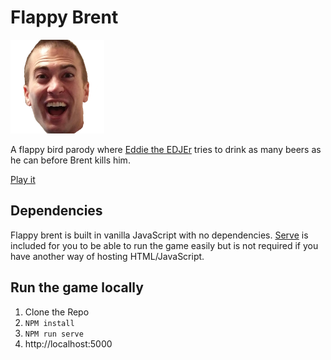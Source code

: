 # Flappy Brent

![alt text](https://raw.githubusercontent.com/J4S0Nc/flappybrent/master/src/assets/brent0.png "brent")

A flappy bird parody where [Eddie the EDJEr](http://www.leadingedje.com) tries to drink as many beers as he can before Brent kills him.   

[Play it](https://flappybrent.z13.web.core.windows.net/)

## Dependencies

Flappy brent is built in vanilla JavaScript with no dependencies. [Serve](https://www.npmjs.com/package/serve) is included for you to be able to run the game easily but is not required if you have another way of hosting HTML/JavaScript. 

## Run the game locally

1. Clone the Repo
2. `NPM install`
3. `NPM run serve`
4. http://localhost:5000 